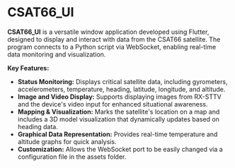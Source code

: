 # CSAT66_UI

**CSAT66_UI** is a versatile window application developed using Flutter, designed to display and interact with data from the CSAT66 satellite. The program connects to a Python script via WebSocket, enabling real-time data monitoring and visualization. 

**Key Features:**

- **Status Monitoring:** Displays critical satellite data, including gyrometers, accelerometers, temperature, heading, latitude, longitude, and altitude.
- **Image and Video Display:** Supports displaying images from RX-STTV and the device's video input for enhanced situational awareness.
- **Mapping & Visualization:** Marks the satellite's location on a map and includes a 3D model visualization that dynamically updates based on heading data.
- **Graphical Data Representation:** Provides real-time temperature and altitude graphs for quick analysis.
- **Customization:** Allows the WebSocket port to be easily changed via a configuration file in the assets folder.
